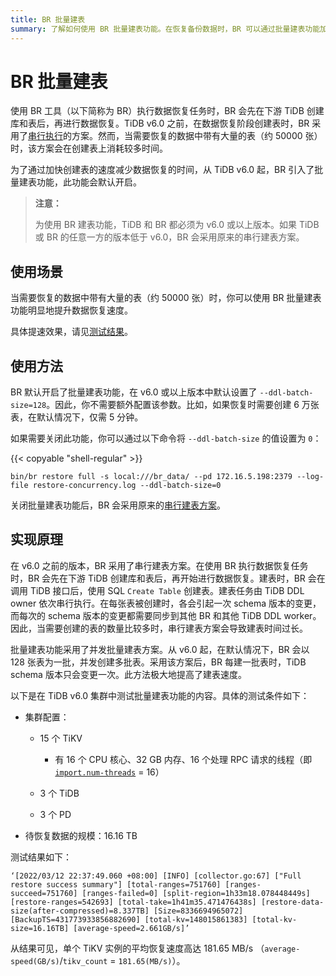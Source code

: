 ```yaml
---
title: BR 批量建表
summary: 了解如何使用 BR 批量建表功能。在恢复备份数据时，BR 可以通过批量建表功能加快数据的恢复速度。
---
```


# BR 批量建表

使用 BR 工具（以下简称为 BR）执行数据恢复任务时，BR 会先在下游 TiDB 创建库和表后，再进行数据恢复。TiDB v6.0 之前，在数据恢复阶段创建表时，BR 采用了[串行执行](#实现原理)的方案。然而，当需要恢复的数据中带有大量的表（约 50000 张）时，该方案会在创建表上消耗较多时间。

为了通过加快创建表的速度减少数据恢复的时间，从 TiDB v6.0 起，BR 引入了批量建表功能，此功能会默认开启。

> **注意：**
>
> 为使用 BR 建表功能，TiDB 和 BR 都必须为 v6.0 或以上版本。如果 TiDB 或 BR 的任意一方的版本低于 v6.0，BR 会采用原来的串行建表方案。

## 使用场景

当需要恢复的数据中带有大量的表（约 50000 张）时，你可以使用 BR 批量建表功能明显地提升数据恢复速度。

具体提速效果，请见[测试结果](#实现原理)。

## 使用方法

BR 默认开启了批量建表功能，在 v6.0 或以上版本中默认设置了 `--ddl-batch-size=128`。因此，你不需要额外配置该参数。比如，如果恢复时需要创建 6 万张表，在默认情况下，仅需 5 分钟。

如果需要关闭此功能，你可以通过以下命令将 `--ddl-batch-size` 的值设置为 `0`：

{{< copyable "shell-regular" >}}

```shell
bin/br restore full -s local:///br_data/ --pd 172.16.5.198:2379 --log-file restore-concurrency.log --ddl-batch-size=0
```

关闭批量建表功能后，BR 会采用原来的[串行建表方案](#实现原理)。

## 实现原理

在 v6.0 之前的版本，BR 采用了串行建表方案。在使用 BR 执行数据恢复任务时，BR 会先在下游 TiDB 创建库和表后，再开始进行数据恢复。建表时，BR 会在调用 TiDB 接口后，使用 SQL `Create Table` 创建表。建表任务由 TiDB DDL owner 依次串行执行。在每张表被创建时，各会引起一次 schema 版本的变更，而每次的 schema 版本的变更都需要同步到其他 BR 和其他 TiDB DDL worker。因此，当需要创建的表的数量比较多时，串行建表方案会导致建表时间过长。

批量建表功能采用了并发批量建表方案。从 v6.0 起，在默认情况下，BR 会以 128 张表为一批，并发创建多批表。采用该方案后，BR 每建一批表时，TiDB schema 版本只会变更一次。此方法极大地提高了建表速度。

以下是在 TiDB v6.0 集群中测试批量建表功能的内容。具体的测试条件如下：

- 集群配置：
    - 15 个 TiKV

        - 有 16 个 CPU 核心、32 GB 内存、16 个处理 RPC 请求的线程（即 [`import.num-threads`](/tikv-configuration-file.md#num-threads) = 16）

    - 3 个 TiDB
    - 3 个 PD
- 待恢复数据的规模：16.16 TB

测试结果如下：

```
‘[2022/03/12 22:37:49.060 +08:00] [INFO] [collector.go:67] ["Full restore success summary"] [total-ranges=751760] [ranges-succeed=751760] [ranges-failed=0] [split-region=1h33m18.078448449s] [restore-ranges=542693] [total-take=1h41m35.471476438s] [restore-data-size(after-compressed)=8.337TB] [Size=8336694965072] [BackupTS=431773933856882690] [total-kv=148015861383] [total-kv-size=16.16TB] [average-speed=2.661GB/s]’
```

从结果可见，单个 TiKV 实例的平均恢复速度高达 181.65 MB/s （`average-speed(GB/s)`/`tikv_count` = `181.65(MB/s)`）。